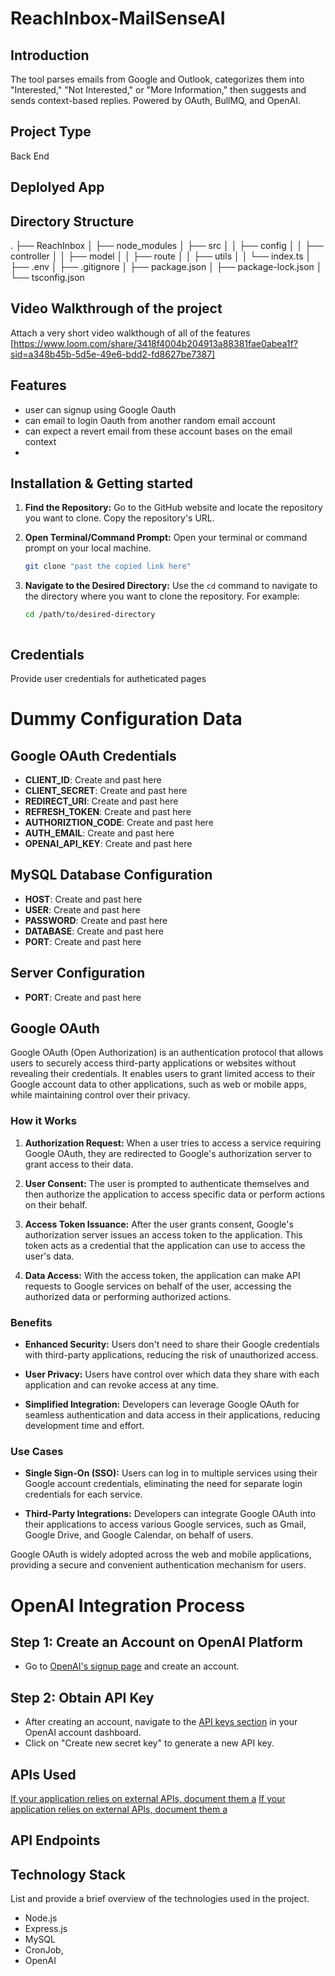 # ReachInbox-MailSenseAI

## Introduction
The tool parses emails from Google and Outlook, categorizes them into "Interested," "Not Interested," or "More Information," then suggests and sends context-based replies. Powered by OAuth, BullMQ, and OpenAI.

## Project Type
 Back End 

## Deplolyed App


## Directory Structure
.
├── ReachInbox
│   ├── node_modules
│   ├── src
│   │   ├── config
│   │   ├── controller
│   │   ├── model
│   │   ├── route
│   │   ├── utils
│   │   └── index.ts
│   ├── .env
│   ├── .gitignore
│   ├── package.json
│   ├── package-lock.json
│   └── tsconfig.json


## Video Walkthrough of the project
Attach a very short video walkthough of all of the features [https://www.loom.com/share/3418f4004b204913a88381fae0abea1f?sid=a348b45b-5d5e-49e6-bdd2-fd8627be7387]

## Features
- user can signup using Google Oauth
- can email to login Oauth from another random email account
- can expect a revert email from these account bases on the email context
- 

## Installation & Getting started
1. **Find the Repository:**
   Go to the GitHub website and locate the repository you want to clone. Copy the repository's URL.

2. **Open Terminal/Command Prompt:**
   Open your terminal or command prompt on your local machine.
      ```bash
   git clone "past the copied link here"

4. **Navigate to the Desired Directory:**
   Use the `cd` command to navigate to the directory where you want to clone the repository. For example:
   ```bash
   cd /path/to/desired-directory

```
```

## Credentials
Provide user credentials for autheticated pages

# Dummy Configuration Data

## Google OAuth Credentials
- **CLIENT_ID**: Create and past here
- **CLIENT_SECRET**: Create and past here
- **REDIRECT_URI**: Create and past here
- **REFRESH_TOKEN**:  Create and past here
- **AUTHORIZTION_CODE**:  Create and past here
- **AUTH_EMAIL**:  Create and past here
- **OPENAI_API_KEY**:  Create and past here

## MySQL Database Configuration
- **HOST**:  Create and past here
- **USER**:  Create and past here
- **PASSWORD**:  Create and past here
- **DATABASE**: Create and past here
- **PORT**:  Create and past here

## Server Configuration
- **PORT**: Create and past here


## Google OAuth

Google OAuth (Open Authorization) is an authentication protocol that allows users to securely access third-party applications or websites without revealing their credentials. It enables users to grant limited access to their Google account data to other applications, such as web or mobile apps, while maintaining control over their privacy.

### How it Works

1. **Authorization Request:**
   When a user tries to access a service requiring Google OAuth, they are redirected to Google's authorization server to grant access to their data.

2. **User Consent:**
   The user is prompted to authenticate themselves and then authorize the application to access specific data or perform actions on their behalf.

3. **Access Token Issuance:**
   After the user grants consent, Google's authorization server issues an access token to the application. This token acts as a credential that the application can use to access the user's data.

4. **Data Access:**
   With the access token, the application can make API requests to Google services on behalf of the user, accessing the authorized data or performing authorized actions.

### Benefits

- **Enhanced Security:** Users don't need to share their Google credentials with third-party applications, reducing the risk of unauthorized access.
  
- **User Privacy:** Users have control over which data they share with each application and can revoke access at any time.
  
- **Simplified Integration:** Developers can leverage Google OAuth for seamless authentication and data access in their applications, reducing development time and effort.

### Use Cases

- **Single Sign-On (SSO):** Users can log in to multiple services using their Google account credentials, eliminating the need for separate login credentials for each service.

- **Third-Party Integrations:** Developers can integrate Google OAuth into their applications to access various Google services, such as Gmail, Google Drive, and Google Calendar, on behalf of users.

Google OAuth is widely adopted across the web and mobile applications, providing a secure and convenient authentication mechanism for users.

# OpenAI Integration Process

## Step 1: Create an Account on OpenAI Platform
- Go to [OpenAI's signup page](https://platform.openai.com/signup) and create an account.

## Step 2: Obtain API Key
- After creating an account, navigate to the [API keys section](https://platform.openai.com/account/api-keys) in your OpenAI account dashboard.
- Click on "Create new secret key" to generate a new API key.


## APIs Used
[If your application relies on external APIs, document them a](https://gmail.googleapis.com/gmail/v1/users/${emailParam}/messages/${messageIdParam}`;)
[If your application relies on external APIs, document them a](https://gmail.googleapis.com/gmail/v1/users/${email}/threads?maxResults=100`;)

## API Endpoints




## Technology Stack
List and provide a brief overview of the technologies used in the project.

- Node.js
- Express.js
- MySQL
- CronJob,
- OpenAI
